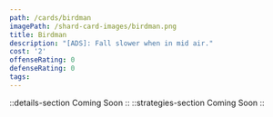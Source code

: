 ```yaml
---
path: /cards/birdman
imagePath: /shard-card-images/birdman.png
title: Birdman
description: "[ADS]: Fall slower when in mid air."
cost: '2'
offenseRating: 0
defenseRating: 0
tags:
---
```

::details-section
Coming Soon
::
::strategies-section
Coming Soon
::